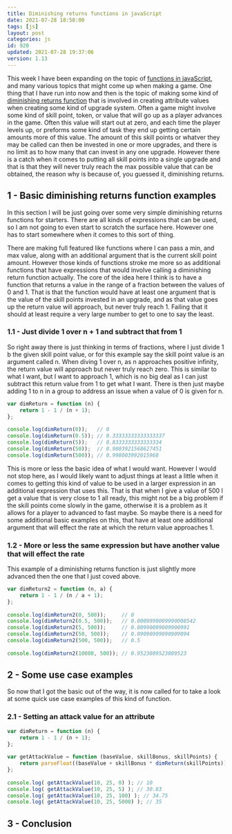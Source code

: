 ```yaml
---
title: Diminishing returns functions in javaScript
date: 2021-07-28 18:58:00
tags: [js]
layout: post
categories: js
id: 920
updated: 2021-07-28 19:37:06
version: 1.13
---
```


This week I have been expanding on the topic of [functions in javaScript](/2019/12/26/js-function/), and many various topics that might come up when making a game. One thing that I have run into now and then is the topic of making some kind of [diminishing returns function](https://stackoverflow.com/questions/2813621/how-do-you-create-a-formula-that-has-diminishing-returns) that is involved in creating attribute values when creating some kind of upgrade system. Often a game might involve some kind of skill point, token, or value that will go up as a player advances in the game. Often this value will start out at zero, and each time the player levels up, or preforms some kind of task they end up getting certain amounts more of this value. The amount of this skill points or whatver they may be called can then be invested in one or more upgrades, and there is no limit as to how many that can invest in any one upgrade. However there is a catch when it comes to putting all skill points into a single upgrade and that is that they will never truly reach the max possible value that can be obtained, the reason why is because of, you guessed it, diminishing returns.

<!-- more -->


## 1 - Basic diminishing returns function examples

In this section I will be just going over some very simple diminishing returns functions for starters. There are all kinds of expressions that can be used, so I am not going to even start to scratch the surface here. However one has to start somewhere when it comes to this sort of thing. 

There are making full featured like functions where I can pass a min, and max value, along with an additional argument that is the current skill point amount. However those kinds of functions stroke me more so as additional functions that have expressions that would involve calling a diminishing return function actually. The core of the idea here I think is to have a function that returns a value in the range of a fraction between the values of 0 and 1. That is that the function would have at least one argument that is the value of the skill points invested in an upgrade, and as that value goes up the return value will approach, but never truly reach 1. Failing that it should at least require a very large number to get to one to say the least.

### 1.1 - Just divide 1 over n + 1 and subtract that from 1

So right away there is just thinking in terms of fractions, where I just divide 1 b the given skill point value, or for this example say the skill point value is an argument called n. When diving 1 over n, as n approaches positive infinity, the return value will approach but never truly reach zero. This is similar to what I want, but I want to approach 1, which is no big deal as I can just subtract this return value from 1 to get what I want. There is then just maybe adding 1 to n in a group to address an issue when a value of 0 is given for n.

```js
var dimReturn = function (n) {
    return 1 - 1 / (n + 1);
};
 
console.log(dimReturn(0));   // 0
console.log(dimReturn(0.5)); // 0.33333333333333337
console.log(dimReturn(5));   // 0.8333333333333334
console.log(dimReturn(50));  // 0.9803921568627451
console.log(dimReturn(500)); // 0.998003992015968
```

This is more or less the basic idea of what I would want. However I would not stop here, as I would likely want to adjust things at least a little when it comes to getting this kind of value to be used in a larger expression in an additional expression that uses this. That is that when I give a value of 500 I get a value that is very close to 1 all ready, this might not be a big problem if the skill points come slowly in the game, otherwise it is a problem as it allows for a player to advanced to fast maybe. So maybe there is a need for some additional basic examples on this, that have at least one additional argument that will effect the rate at which the return value approaches 1.

### 1.2 - More or less the same expression but have another value that will effect the rate

This example of a diminishing returns function is just slightly more advanced then the one that I just coved above.

```js
var dimReturn2 = function (n, a) {
    return 1 - 1 / (n / a + 1);
};
 
console.log(dimReturn2(0, 500));     // 0
console.log(dimReturn2(0.5, 500));   // 0.0009990009990008542
console.log(dimReturn2(5, 500));     // 0.00990099009900991
console.log(dimReturn2(50, 500));    // 0.09090909090909094
console.log(dimReturn2(500, 500));   // 0.5
 
console.log(dimReturn2(10000, 500)); // 0.9523809523809523
```

## 2 - Some use case examples

So now that I got the basic out of the way, it is now called for to take a look at some quick use case examples of this kind of function.

### 2.1 - Setting an attack value for an attribute

```js
var dimReturn = function (n) {
    return 1 - 1 / (n + 1);
};
 
var getAttackValue = function (baseValue, skillBonus, skillPoints) {
    return parseFloat((baseValue + skillBonus * dimReturn(skillPoints)).toFixed(2));
};
 
console.log( getAttackValue(10, 25, 0) ); // 10
console.log( getAttackValue(10, 25, 5) ); // 30.83
console.log( getAttackValue(10, 25, 100) ); // 34.75
console.log( getAttackValue(10, 25, 5000) ); // 35
```

## 3 - Conclusion

